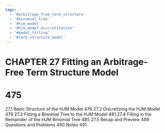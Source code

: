 ```yaml
---
tags:
  - '#arbitrage_free_term_structure'
  - '#binomial_tree'
  - '#hjm_model'
  - '#hjm_model_discretization'
  - '#model_fitting'
  - '#term_structure_model'
---
```

# CHAPTER 27 Fitting an Arbitrage-Free Term Structure Model

# 475

27.1 Basic Structure of the HJM Model 476
27.2 Discretizing the HJM Model 479
27.3 Fitting a Binomial Tree to the HJM Model 481
27.4 Filling in the Remainder of the HJM Binomial Tree 485
27.5 Recap and Preview 489
Questions and Problems 490
Notes 491
